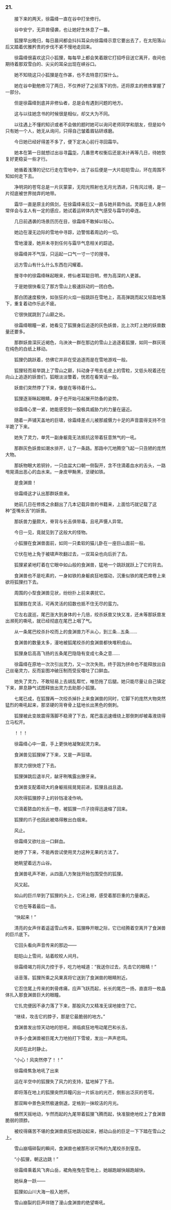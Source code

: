 ### 21.

　　接下来的两天，徐霜绛一直在谷中打坐修行。

　　谷中安宁，无异兽侵袭，也让她好生休息了一番。

　　狐狸早出晚归，每日晨间都会抖抖耳朵向徐霜绛示意它要出去了，在太阳落山后又踏着优雅矜贵的步伐不紧不慢地走回来。

　　徐霜绛很喜欢这只小狐狸，每每早上都会笑着跟它打招呼目送它离开，夜间也期待着那双雪白的、尖尖的耳朵出现在峡谷口。

　　她不知晓这只小狐狸是在作甚，也不去特意打探什么。

　　她在谷中勤勉修习了两日，不仅养好了之前落下的伤，还将原主的修炼掌握了一部分。

　　但是徐霜绛到底并非修仙者，总是会有遇到问题的地方。

　　这与以往她念书的时候很是相似，却又大为不同。

　　以往遇上不懂的知识或者不会做的题时她可以询问老师同学和朋友，但是如今只有她一个人，她无从询问，只得自己皱着眉钻研琢磨。

　　今日她已经好得差不多了，便下定决心前行寻回霜华。

　　她本在第一日就想过出谷寻[霜华](https://www.zhihu.com/search?q=%E9%9C%9C%E5%8D%8E&search_source=Entity&hybrid_search_source=Entity&hybrid_search_extra=%7B%22sourceType%22%3A%22answer%22%2C%22sourceId%22%3A1539705597%7D)，几番思考权衡后还是决计再等几日，待她恢复好更稳妥一些才行。

　　她循着浅薄的记忆行走在雪地中，出了谷后便是一大片皑皑雪山，环在周围不知如何走下去。

　　净明洞的苍穹总是一片灰蒙蒙，无阳光照射也无月光洒进，只有风过境，是一片彻底被世界抛弃的地带。

　　霜华一直是原主的佩剑，在徐霜绛来后又一直与她并肩作战。灵器在主人身侧常伴会与主人有一定的感应，她试着运转体内灵气感受与霜华的牵连。

　　几日前遇袭的场景历历在目，徐霜绛不敢掉以轻心。

　　她边在漫无边际的雪地中寻踪，边警惕着周边的一切。

　　雪地漫漫，她并未寻到任何与霜华气息相关的踪迹。

　　徐霜绛并不气馁，只运起一口气一寸一寸的搜寻。

　　远方雪山有什么什么东西在闪耀着。

　　搜寻中的徐霜绛眯起眼来，修仙者耳聪目明，修为高深的人更甚。

　　于是她很快看见了那方雪山上极速跃动的一团白色。

　　那白团速度极快，如张狂的火焰一般跳跃在雪地上，高高弹跳而起又轻盈地落下，重复着动作乐此不疲。

　　它很快就跳到了山巅之处。

　　徐霜绛眼瞳一紧，她看见了狐狸身后追逐的灰色妖兽，比上次盯上她的妖兽数量还要多。

　　那群妖兽深灰近褐色，乌泱泱一群在那边的雪山上追逐着狐狸，如同一群灰斑在纯色的白纸上移动。

　　狐狸仍跳跃着，仿佛它并非在受追逐而是在雪地游戏一般。

　　狐狸轻而易举跳上了雪山之巅，抖动身子甩去毛皮上的雪粒，又低头晲着还在向山上追逐的妖兽们，狐眼淡淡瞥着，恍若在看笑话一般。

　　妖兽们突然停了下来，像是在等待着什么。

　　狐狸逐渐眯起眼睛，身子也开始弓起展开防备的姿势。

　　徐霜绛心里一紧，她能感受到一股极具威胁力的力量在逼近。

　　随着一声铺天盖地的巨啸，徐霜绛差点儿被那威慑力十足的声音震得支持不住半跪了下来。

　　她失了灵力，单凭一副身躯竟无法抵抗这带着狂意煞气的一吼。

　　那群灰色妖兽如潮水排开，让了一条路。那路中兀地腾空飞起一只丑陋的庞然大物。

　　那妖物眼大若铜铃，一只血盆大口朝一侧裂开，含不住滴着血水的舌头，一路甩晃滴出恶心的血水来。一身皮甲黝黑，坚硬如铁。

　　是食渊兽！

　　徐霜绛这才认出那群妖兽来。

　　她前几日在修炼之余翻出了几本记载异兽的书籍来，上面恰巧就记载了这种“歪嘴长舌”的妖兽。

　　那妖兽力量颇大，脊背与长舌俱带毒，且吼声慑人异常。

　　今日一见，竟就见到了这般大的怪物。

　　小狐狸在食渊兽面前，如同一只柔软的猫儿卧在一座巨山面前一般。

　　它伏在地上免于被啸声吹翻过去，一双耳朵也向后折了去。

　　狐狸紧紧地盯着在它眼中如山般的食渊兽，猛地一个跳跃就跃上了它的背去。

　　食渊兽也不是吃素的，一身如铁的身躯疯狂地摆动，沉重似铁的尾巴席卷上来欲将狐狸扫下去。

　　周围的小型食渊兽见状，纷纷扑上前来袭扰它。

　　狐狸胜在灵活，可再灵活的招数也抵不住无尽的蛮力。

　　它左右逡巡，尾巴涨大到身体的十几倍，绞杀妖兽又快又准，还未等那妖兽发出濒死的嘶吼，就已经彻底在尾巴上咽了气。

　　从一条尾巴绞杀扑咬而上的食渊兽力不从心，到三条…五条……

　　食渊兽的数量太多，漫地被狐尾绞杀的食渊兽都快堆积成山。

　　狐狸身后高高飞扬的五条尾巴隐隐有变成七条之意……

　　徐霜绛在原地一次次引出灵力，又一次次失败。终于因为拼命也不能释放出自己丝毫灵力，反而妄图冲破压制而受反噬吐了口鲜血。

　　她失了灵力，不敢轻易上去胡乱帮忙，唯恐拖了后腿。她只能尽量让自己镇定下来，屏息静气试图释放出灵力去助那小狐狸。

　　七尾已成，在狐狸再一次绞杀掉扑上来食渊兽的同时，它脚下的庞然大物突然猛烈的嘶吼起来，那坚硬的背脊骨上猛地长出黑色的倒刺。

　　狐狸被此变故震得落脚不稳滑了下去，尾巴虽迅速缠绕上那倒刺却被毒液烧得立马松开。

　　！！！

　　徐霜绛心中一震，手上更快地凝聚起灵力来。

　　食渊兽见狐狸掉了下来，又是一声狂啸。

　　那灵力很快熄了下去。

　　狐狸弹跳后退半尺，龇牙咧嘴露出獠牙来。

　　食渊兽支配着硕大的身躯摇摇晃晃前进，狐狸且战且退。

　　风吹得狐狸脖子上的铃铛凌凌作响。

　　它滴着脓血的长舌一卷，被狐狸一爪子挠得迅速缩了回来。

　　狐狸的爪子也因此被烙得散出白烟来。

　　风止。

　　徐霜绛又欲吐出一口鲜血。

　　她停了下来，不能再尝试使用灵力这种无果的方法了。

　　她眺望着远方山谷。

　　食渊兽吼声不断，从四面八方聚拢开始包围受伤的狐狸。

　　风又起。

　　如山的巨爪举到了狐狸的头上，它闭上眼，感受着那巨重的力量袭近。

　　它也在等着最后一击。

　　“快起来！”

　　清亮的女声伴着遥遥雪山传来，狐狸睁开眼之际，它已经腾着空离开了食渊兽的巨爪底下。

　　它回头看向声音传来的那边——

　　皑皑山上雪间，站着皎皎人间月。

　　徐霜绛竭力将风力控于手，吃力地喊道：“我送你过去，先击它的眼睛！”

　　话音落，狐狸所乘之风果真将它送到了食渊兽的眼睛附近。

　　它忍住尾上传来的刺骨疼痛，应声飞跃而起，长长的尾巴一扬，直直将一枚晶体扎入那食渊兽巨大的眼瞳。

　　它扎完便因不承力落了下来，那股风力又精准无误地接住了它。

　　“继续，攻击它的脖子，那是它最脆弱的地方。”

　　食渊兽发出惊天动地的怒吼，濒临疯狂地甩动尾巴和长舌。

　　许多小食渊兽被巨尾大力地拍打下雪坡，发出一声声悲鸣。

　　风却在此时静止。

　　“小心！风突然停了！！”

　　徐霜绛焦急地吼了出来

　　运在半空中的狐狸失了风力的支持，猛地掉了下去。

　　即将落在地上的狐狸突然异瞳闪出一片妖冶的光芒，倒影出泛灰的苍穹。

　　那双眸中景色突然极速倒退，定格到一抹皎洁的月光。

　　倏然天摇地动，乍然而起的九尾带着狐狸飞腾而起，快准狠绝地绞上了食渊兽脆弱的颈脖。

　　被绞得痛苦不堪的食渊兽疯狂地跳动起来，撼动山岳的巨足一下下踏在雪山之上。

　　雪山崩塌碎裂的瞬间，食渊兽也被那形状可怖的九尾绞杀到窒息。

　　“小狐狸，朝这边跳！”

　　徐霜绛乘着风飞奔山岳，裙角拖曳在雪地上，她越跑越快越跑越快。

　　她纵身一跃——

　　狐狸如山川大海一般入她怀。

　　雪山崩裂的巨声伴随了漫山食渊兽的绝望嘶吼。